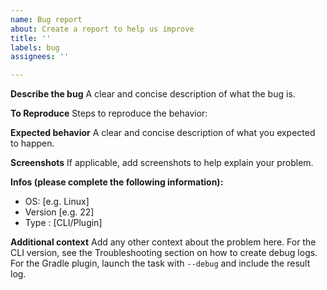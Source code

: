 ```yaml
---
name: Bug report
about: Create a report to help us improve
title: ''
labels: bug
assignees: ''

---
```


**Describe the bug**
A clear and concise description of what the bug is.

**To Reproduce**
Steps to reproduce the behavior:

**Expected behavior**
A clear and concise description of what you expected to happen.

**Screenshots**
If applicable, add screenshots to help explain your problem.

**Infos (please complete the following information):**
 - OS: [e.g. Linux]
 - Version [e.g. 22]
 - Type : [CLI/Plugin]

**Additional context**
Add any other context about the problem here. For the CLI version, see the Troubleshooting section on how to create debug logs. For the Gradle plugin, launch the task with `--debug` and include the result log.
